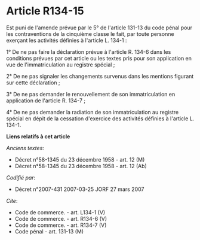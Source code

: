 # Article R134-15

Est puni de l'amende prévue par le 5° de l'article 131-13 du code pénal pour les contraventions de la cinquième classe le
fait, par toute personne exerçant les activités définies à l'article L. 134-1 :

1° De ne pas faire la déclaration prévue à l'article R. 134-6 dans les conditions prévues par cet article ou les textes pris
pour son application en vue de l'immatriculation au registre spécial ;

2° De ne pas signaler les changements survenus dans les mentions figurant sur cette déclaration ;

3° De ne pas demander le renouvellement de son immatriculation en application de l'article R. 134-7 ;

4° De ne pas demander la radiation de son immatriculation au registre spécial en dépit de la cessation d'exercice des
activités définies à l'article L. 134-1.

**Liens relatifs à cet article**

_Anciens textes_:

  - Décret n°58-1345 du 23 décembre 1958 - art. 12 (M)
  - Décret n°58-1345 du 23 décembre 1958 - art. 12 (Ab)

_Codifié par_:

  - Décret n°2007-431 2007-03-25 JORF 27 mars 2007

_Cite_:

  - Code de commerce. - art. L134-1 (V)
  - Code de commerce. - art. R134-6 (V)
  - Code de commerce. - art. R134-7 (V)
  - Code pénal - art. 131-13 (M)
